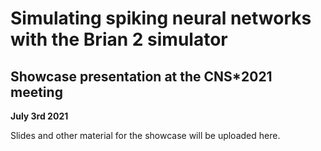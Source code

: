 # Simulating spiking neural networks with the Brian 2 simulator
## Showcase presentation at the CNS*2021 meeting

**July 3rd 2021**

Slides and other material for the showcase will be uploaded here.
